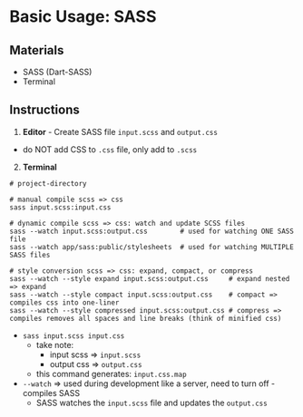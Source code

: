 # Basic Usage: SASS

## Materials
* SASS (Dart-SASS)
* Terminal

## Instructions

1. **Editor** - Create SASS file `input.scss` and `output.css`
  * do NOT add CSS to `.css` file, only add to `.scss`

2. **Terminal**

```
# project-directory

# manual compile scss => css
sass input.scss:input.css

# dynamic compile scss => css: watch and update SCSS files
sass --watch input.scss:output.css        # used for watching ONE SASS file
sass --watch app/sass:public/stylesheets  # used for watching MULTIPLE SASS files

# style conversion scss => css: expand, compact, or compress
sass --watch --style expand input.scss:output.css     # expand nested => expand
sass --watch --style compact input.scss:output.css    # compact => compiles css into one-liner
sass --watch --style compressed input.scss:output.css # compress => compiles removes all spaces and line breaks (think of minified css)
```

  * `sass input.scss input.css`
    * take note:
      * input scss => `input.scss`
      * output css => `output.css`
    * this command generates: `input.css.map`
  * `--watch` => used during development like a server, need to turn off - compiles SASS
    * SASS watches the `input.scss` file and updates the `output.css`
